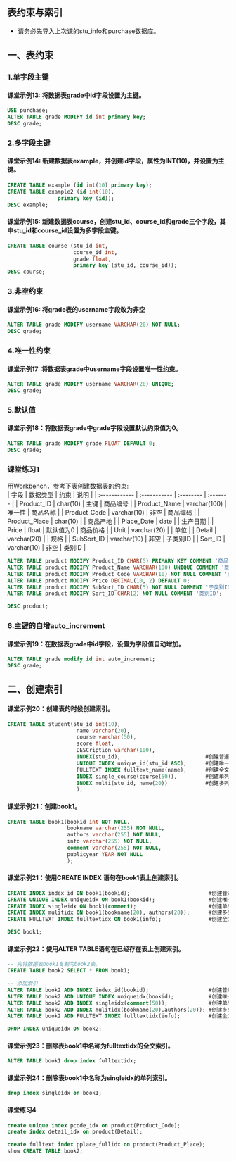 ## 表约束与索引
- 请务必先导入上次课的stu_info和purchase数据库。

## 一、表约束
### 1.单字段主键
#### 课堂示例13: 将数据表grade中id字段设置为主键。
```sql
USE purchase;
ALTER TABLE grade MODIFY id int primary key;
DESC grade;
```
### 2.多字段主键
#### 课堂示例14: 新建数据表example，并创建id字段，属性为INT(10)，并设置为主键。
```sql
CREATE TABLE example (id int(10) primary key);
CREATE TABLE example2 (id int(10),
                primary key (id));
DESC example;
```
#### 课堂示例15: 新建数据表course，创建stu_id、course_id和grade三个字段，其中stu_id和course_id设置为多字段主键。
```sql
CREATE TABLE course (stu_id int,
                     course_id int,
                     grade float,
                     primary key (stu_id, course_id));
DESC course;
```
### 3.非空约束
#### 课堂示例16: 将grade表的username字段改为非空
```sql
ALTER TABLE grade MODIFY username VARCHAR(20) NOT NULL;
DESC grade;
```
### 4.唯一性约束
#### 课堂示例17: 将数据表grade中username字段设置唯一性约束。
```sql
ALTER TABLE grade MODIFY username VARCHAR(20) UNIQUE;
DESC grade;
```

### 5.默认值
#### 课堂示例18：将数据表grade中grade字段设置默认约束值为0。
```sql
ALTER TABLE grade MODIFY grade FLOAT DEFAULT 0;
DESC grade;
```

### 课堂练习1
用Workbench，参考下表创建数据表的约束:  
| 字段          | 数据类型     | 约束      | 说明     |
| :------------ | :----------- | :-------- | :------- |
| Product_ID    | char(10)     | 主键      | 商品编号 |
| Product_Name  | varchar(100) | 唯一性    | 商品名称 |
| Product_Code  | varchar(10)  | 非空      | 商品编码 |
| Product_Place | char(10)     |           | 商品产地 |
| Place_Date    | date         |           | 生产日期 |
| Price         | float        | 默认值为0 | 商品价格 |
| Unit          | varchar(20)  |           | 单位     |
| Detail        | varchar(20)  |           | 规格     |
| SubSort_ID    | varchar(10)  | 非空      | 子类别ID |
| Sort_ID       | varchar(10)  | 非空      | 类别ID   |

```sql
ALTER TABLE product MODIFY Product_ID CHAR(5) PRIMARY KEY COMMENT '商品编号';
ALTER TABLE product MODIFY Product_Name VARCHAR(100) UNIQUE COMMENT '商品名称'; -- 有重复记录
ALTER TABLE product MODIFY Product_Code VARCHAR(10) NOT NULL COMMENT '商品号';
ALTER TABLE product MODIFY Price DECIMAL(10, 2) DEFAULT 0;
ALTER TABLE product MODIFY SubSort_ID CHAR(5) NOT NULL COMMENT '子类别ID';
ALTER TABLE product MODIFY Sort_ID CHAR(2) NOT NULL COMMENT '类别ID';

DESC product;
```

### 6.主键的自增auto_increment
#### 课堂示例19：在数据表grade中id字段，设置为字段值自动增加。
```sql
ALTER TABLE grade modify id int auto_increment;
DESC grade;
```

## 二、创建索引
#### 课堂示例20：创建表的时候创建索引。
```sql
CREATE TABLE student(stu_id int(10),
                      name varchar(20),
                      course varchar(50),
                      score float,
                      DESCription varchar(100),
                      INDEX(stu_id),                           #创建普通索引
                      UNIQUE INDEX unique_id(stu_id ASC),      #创建唯一性索引
                      FULLTEXT INDEX fulltext_name(name),      #创建全文索引
                      INDEX single_course(course(50)),         #创建单列索引
                      INDEX multi(stu_id, name(20))            #创建多列索引
                      );
```
#### 课堂示例21：创建book1。
```sql
CREATE TABLE book1(bookid int NOT NULL,
                   bookname varchar(255) NOT NULL,
                   authors varchar(255) NOT NULL,
                   info varchar(255) NOT NULL,
                   comment varchar(255) NOT NULL,
                   publicyear YEAR NOT NULL
                   );
```
#### 课堂示例21：使用CREATE INDEX 语句在book1表上创建索引。
```sql
CREATE INDEX index_id ON book1(bookid);                         #创建普通索引
CREATE UNIQUE INDEX uniqueidx ON book1(bookid);                 #创建唯一性索引
CREATE INDEX singleidx ON book1(comment);                       #创建单列索引
CREATE INDEX mulitidx ON book1(bookname(20), authors(20));      #创建多列索引
CREATE FULLTEXT INDEX fulltextidx ON book1(info);               #创建全文索引

DESC book1;
```
#### 课堂示例22：使用ALTER TABLE语句在已经存在表上创建索引。
```sql
-- 先将数据表book1复制为book2表。
CREATE TABLE book2 SELECT * FROM book1;

-- 添加索引
ALTER TABLE book2 ADD INDEX index_id(bookid);                   #创建普通索引
ALTER TABLE book2 ADD UNIQUE INDEX uniqueidx(bookid);           #创建唯一性索引
ALTER TABLE book2 ADD INDEX singleidx(comment(50));             #创建单列索引
ALTER TABLE book2 ADD INDEX mulitidx(bookname(20),authors(20)); #创建多列索引
ALTER TABLE book2 ADD FULLTEXT INDEX fulltextidx(info);         #创建全文索引

DROP INDEX uniqueidx ON book2;
```

#### 课堂示例23：删除表book1中名称为fulltextidx的全文索引。
```sql
ALTER TABLE book1 drop index fulltextidx;
```
#### 课堂示例24：删除表book1中名称为singleidx的单列索引。
```sql
drop index singleidx on book1;
```
#### 课堂练习4
```sql
create unique index pcode_idx on product(Product_Code);
create index detail_idx on product(Detail);

create fulltext index pplace_fullidx on product(Product_Place);
show CREATE TABLE book2;
```
